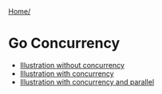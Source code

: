 [Home/](https://github.com/harryosmar/go-playground/blob/master/readme.md)

# Go Concurrency

- [Illustration without concurrency](https://github.com/harryosmar/go-playground/blob/master/without_concurrency.md)
- [Illustration with concurrency](https://github.com/harryosmar/go-playground/blob/master/with_concurrency.md)
- [Illustration with concurrency and parallel](https://github.com/harryosmar/go-playground/blob/master/with_concurrency_and_parallel.md)


